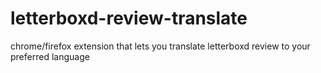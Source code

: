 # letterboxd-review-translate
 chrome/firefox extension that lets you translate letterboxd review to your preferred language
